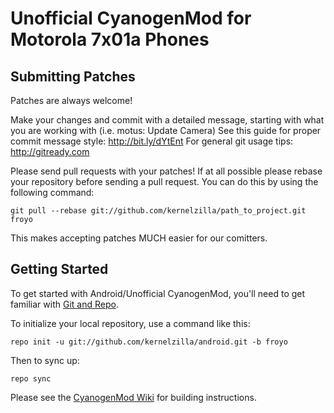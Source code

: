 Unofficial CyanogenMod for Motorola 7x01a Phones
===========

Submitting Patches
------------------
Patches are always welcome!

Make your changes and commit with a detailed message, starting with what you are working with (i.e. motus: Update Camera)
See this guide for proper commit message style: http://bit.ly/dYtEnt 
For general git usage tips: http://gitready.com

Please send pull requests with your patches!  If at all possible please rebase your
repository before sending a pull request.  You can do this by using the following command:

    git pull --rebase git://github.com/kernelzilla/path_to_project.git froyo

This makes accepting patches MUCH easier for our comitters.

Getting Started
---------------

To get started with Android/Unofficial CyanogenMod, you'll need to get
familiar with [Git and Repo](http://source.android.com/download/using-repo).

To initialize your local repository, use a command like this:

    repo init -u git://github.com/kernelzilla/android.git -b froyo

Then to sync up:

    repo sync

Please see the [CyanogenMod Wiki](http://wiki.cyanogenmod.com/) for building instructions.

